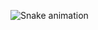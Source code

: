 ![Snake animation](https://github.com/keversongarcia/keversongarcia/blob/output/github-contribution-grid-snake.svg)
